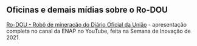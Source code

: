 ## Oficinas e demais mídias sobre o Ro-DOU

[Ro-DOU - Robô de mineração do Diário Oficial da União](https://www.youtube.com/watch?v=phCa8GJOHY0) - apresentação completa no canal da ENAP no YouTube, feita na Semana de Inovação de 2021.